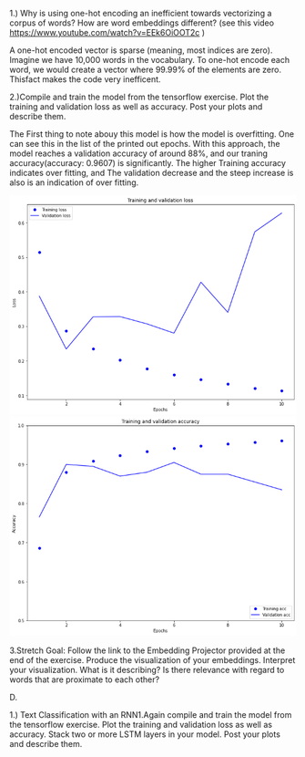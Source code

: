 1.) Why is using one-hot encoding an inefficient towards vectorizing a corpus of words?  How are word embeddings different? (see this video https://www.youtube.com/watch?v=EEk6OiOOT2c )

A one-hot encoded vector is sparse (meaning, most indices are zero). Imagine we have 10,000 words in the vocabulary. To one-hot encode each word, we would create a vector where 99.99% of the elements are zero. Thisfact makes the code very inefficent.   

2.)Compile and train the model from the tensorflow exercise.  Plot the training and validation loss as well as accuracy.  Post your plots and describe them.

The First thing to note abouy this model is how the model is overfitting. One can see this in the list of the printed out epochs. With this approach, the model reaches a validation accuracy of around 88%, and our traning accuracy(accuracy: 0.9607) is significantly. The higher Training accuracy  indicates over fitting, and The validation decrease and the steep increase is also is an indication of over fitting.   

![July_28_20_Q2](https://github.com/Acejv21/Ace_Code/blob/master/Jul_28_20_Q2..png?raw=true)
![July_28_20_Q2_2](https://github.com/Acejv21/Ace_Code/blob/master/Jul_28_20_Q2_2.png?raw=true)



3.Stretch Goal:  Follow the link to the Embedding Projector provided at the end of the exercise.  Produce the visualization of your embeddings.  Interpret your visualization.  What is it describing?  Is there relevance with regard to words that are proximate to each other?

D.

1.) Text Classification with an RNN1.Again compile and train the model from the tensorflow exercise.  Plot the training and validation loss as well as accuracy.  Stack two or more LSTM layers in your model.  Post your plots and describe them.



